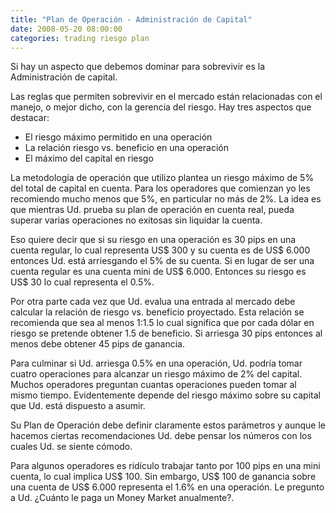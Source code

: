 ```yaml
---
title: "Plan de Operación - Administración de Capital"
date: 2008-05-20 08:00:00
categories: trading riesgo plan
---
```

Si hay un aspecto que debemos dominar para sobrevivir es la Administración de capital. 

Las reglas que permiten sobrevivir en el mercado están relacionadas con el manejo, o mejor dicho, con la gerencia del riesgo. Hay tres aspectos que destacar:

- El riesgo máximo permitido en una operación
- La relación riesgo vs. beneficio en una operación
- El máximo del capital en riesgo

La metodología de operación que utilizo plantea un riesgo máximo de 5% del total de capital en cuenta. Para los operadores que comienzan yo les recomiendo mucho menos que 5%, en particular no más de 2%. La idea es que mientras Ud. prueba su plan de operación en cuenta real, pueda superar varias operaciones no exitosas sin liquidar la cuenta.

Eso quiere decir que si su riesgo en una operación es 30 pips en una cuenta regular, lo cual representa US$ 300 y su cuenta es de US$ 6.000 entonces Ud. está arriesgando el 5% de su cuenta. Si en lugar de ser una cuenta regular es una cuenta mini de US$ 6.000. Entonces su riesgo es US$ 30 lo cual representa el 0.5%. 

Por otra parte cada vez que Ud. evalua una entrada al mercado debe calcular la relación de riesgo vs. beneficio proyectado. Esta relación se recomienda que sea al menos 1:1.5 lo cual significa que por cada dólar en riesgo se pretende obtener 1.5 de beneficio. Si arriesga 30 pips entonces al menos debe obtener 45 pips de ganancia.

Para culminar si Ud. arriesga 0.5% en una operación, Ud. podría tomar cuatro operaciones para alcanzar un riesgo máximo de 2% del capital. Muchos operadores preguntan cuantas operaciones pueden tomar al mismo tiempo. Evidentemente depende del riesgo máximo sobre su capital que Ud. está dispuesto a asumir.

Su Plan de Operación debe definir claramente estos parámetros y aunque le hacemos ciertas recomendaciones Ud. debe pensar los números con los cuales Ud. se siente cómodo.

Para algunos operadores es ridículo trabajar tanto por 100 pips en una mini cuenta, lo cual implica US$ 100. Sin embargo, US$ 100 de ganancia sobre una cuenta de US$ 6.000 representa el 1.6% en una operación. Le pregunto a Ud. ¿Cuánto le paga un Money Market anualmente?.
